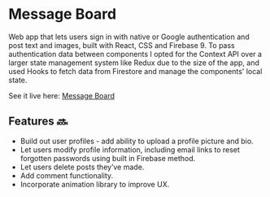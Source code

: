 # Message Board

Web app that lets users sign in with native or Google authentication and post text and images, built with React, CSS and Firebase 9. To pass authentication data between components I opted for the Context API over a larger state management system like Redux due to the size of the app, and used Hooks to fetch data from Firestore and manage the components' local state. 

See it live here: [Message Board](https://content-aggregator-a9559.web.app)

## Features :soon:

- Build out user profiles - add ability to upload a profile picture and bio.  
- Let users modify profile information, including email links to reset forgotten passwords using built in Firebase method.
- Let users delete posts they’ve made.
- Add comment functionality.
- Incorporate animation library to improve UX.
